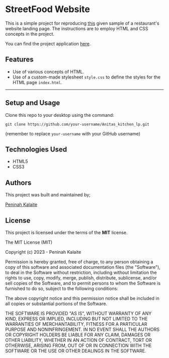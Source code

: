 # StreetFood Website
This is a simple project for reproducing [this](https://drive.google.com/file/d/11P0krIK0s0M2uo8BgU_fPFyEmpHtC4zt/view) given sample of a restaurant's website landing page. The instructions are to employ HTML and CSS concepts in the project.

You can find the project application [here](https://kalaite-p.github.io/Anitas_kitchen_lp/).
## Features
* Use of various concepts of HTML.
* Use of a custom-made stylesheet `style.css` to define the styles for the HTML page `index.html`.

-----
## Setup and Usage
Clone this repo to your desktop using the command:
```
git clone https://github.com/your-username/Anitas_kitchen_lp.git
```

(remember to replace `your-username` with your GitHub username)

## Technologies Used
* HTML5
* CSS3

## Authors
This project was built and maintained by;

[Peninah Kalaite](https://github.com/Kalaite-P)


## License

This project is licensed under the terms of the **MIT** license.

The MIT License (MIT)

Copyright (c) 2023 - Peninah Kalaite

Permission is hereby granted, free of charge, to any person obtaining a copy
of this software and associated documentation files (the "Software"), to deal
in the Software without restriction, including without limitation the rights
to use, copy, modify, merge, publish, distribute, sublicense, and/or sell
copies of the Software, and to permit persons to whom the Software is
furnished to do so, subject to the following conditions:

The above copyright notice and this permission notice shall be included in all
copies or substantial portions of the Software.

THE SOFTWARE IS PROVIDED "AS IS", WITHOUT WARRANTY OF ANY KIND, EXPRESS OR
IMPLIED, INCLUDING BUT NOT LIMITED TO THE WARRANTIES OF MERCHANTABILITY,
FITNESS FOR A PARTICULAR PURPOSE AND NONINFRINGEMENT. IN NO EVENT SHALL THE
AUTHORS OR COPYRIGHT HOLDERS BE LIABLE FOR ANY CLAIM, DAMAGES OR OTHER
LIABILITY, WHETHER IN AN ACTION OF CONTRACT, TORT OR OTHERWISE, ARISING FROM,
OUT OF OR IN CONNECTION WITH THE SOFTWARE OR THE USE OR OTHER DEALINGS IN THE
SOFTWARE.